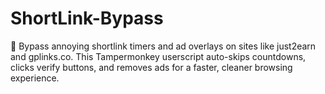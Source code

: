 # ShortLink-Bypass
🔗 Bypass annoying shortlink timers and ad overlays on sites like just2earn and gplinks.co. This Tampermonkey userscript auto-skips countdowns, clicks verify buttons, and removes ads for a faster, cleaner browsing experience. 
